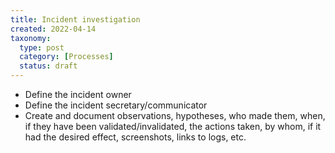 ```yaml
---
title: Incident investigation
created: 2022-04-14
taxonomy:
  type: post
  category: [Processes]
  status: draft
---
```


* Define the incident owner
* Define the incident secretary/communicator
* Create and document observations, hypotheses, who made them, when, if they have been validated/invalidated, the actions taken, by whom, if it had the desired effect, screenshots, links to logs, etc.
